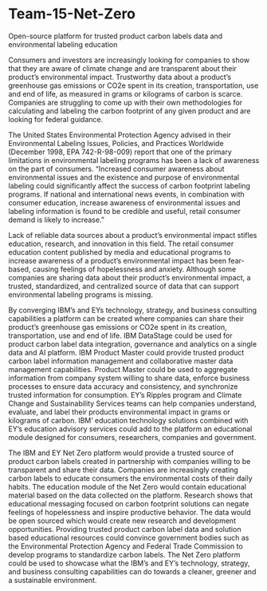 # Team-15-Net-Zero
Open-source platform for trusted product carbon labels data and environmental labeling education

Consumers and investors are increasingly looking for companies to show that they are aware of climate change and are transparent about their product’s environmental impact. Trustworthy data about a product’s greenhouse gas emissions or CO2e spent in its creation, transportation, use and end of life, as measured in grams or kilograms of carbon is scarce. Companies are struggling to come up with their own methodologies for calculating and labeling the carbon footprint of any given product and are looking for federal guidance.

The United States Environmental Protection Agency advised in their Environmental Labeling Issues, Policies, and Practices Worldwide (December 1998, EPA 742-R-98-009) report that one of the primary limitations in environmental labeling programs has been a lack of awareness on the part of consumers. “Increased consumer awareness about environmental issues and the existence and purpose of environmental labeling could significantly affect the success of carbon footprint labeling programs. If national and international news events, in combination with consumer education, increase awareness of environmental issues and labeling information is found to be credible and useful, retail consumer demand is likely to increase.”

Lack of reliable data sources about a product’s environmental impact stifles education, research, and innovation in this field. The retail consumer education content published by media and educational programs to increase awareness of a product’s environmental impact has been fear-based, causing feelings of hopelessness and anxiety. Although some companies are sharing data about their product’s environmental impact, a trusted, standardized, and centralized source of data that can support environmental labeling programs is missing.

By converging IBM’s and EYs technology, strategy, and business consulting capabilities a platform can be created where companies can share their product’s greenhouse gas emissions or CO2e spent in its creation, transportation, use and end of life. IBM DataStage could be used for product carbon label data integration, governance and analytics on a single data and AI platform. IBM Product Master could provide trusted product carbon label information management and collaborative master data management capabilities. Product Master could be used to aggregate information from company system willing to share data, enforce business processes to ensure data accuracy and consistency, and synchronize trusted information for consumption. EY’s Ripples program and Climate Change and Sustainability Services teams can help companies understand, evaluate, and label their products environmental impact in grams or kilograms of carbon. IBM’ education technology solutions combined with EY’s education advisory services could add to the platform an educational module designed for consumers, researchers, companies and government.

The IBM and EY Net Zero platform would provide a trusted source of product carbon labels created in partnership with companies willing to be transparent and share their data. Companies are increasingly creating carbon labels to educate consumers the environmental costs of their daily habits. The education module of the Net Zero would contain educational material based on the data collected on the platform. Research shows that educational messaging focused on carbon footprint solutions can negate feelings of hopelessness and inspire productive behavior. The data would be open sourced which would create new research and development opportunities. Providing trusted product carbon label data and solution based educational resources could convince government bodies such as the Environmental Protection Agency and Federal Trade Commission to develop programs to standardize carbon labels. The Net Zero platform could be used to showcase what the IBM’s and EY’s technology, strategy, and business consulting capabilities can do towards a cleaner, greener and a sustainable environment.
